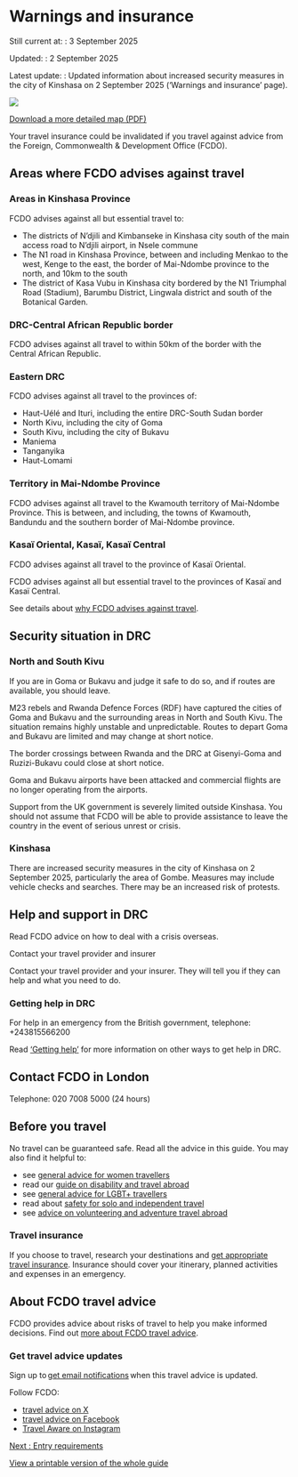 # Warnings and insurance

Still current at:
:   3 September 2025

Updated:
:   2 September 2025

Latest update:
:   Updated information about increased security measures in the city of Kinshasa on 2 September 2025 (‘Warnings and insurance’ page).

![](https://assets.publishing.service.gov.uk/media/67f58030e3c60873d6c90d72/FCDO__TA__012_-_Democratic_Repbulic_of_the_Congo_Travel_Advice_Ed15__WEB_.jpg)


[Download a more detailed map (PDF)](https://assets.publishing.service.gov.uk/media/67f58030555773bbf109e1b7/FCDO__TA__012_-_Democratic_Repbulic_of_the_Congo_Travel_Advice_Ed15.pdf)

Your travel insurance could be invalidated if you travel against advice from the Foreign, Commonwealth & Development Office (FCDO).

## Areas where FCDO advises against travel

### Areas in Kinshasa Province

FCDO advises against all but essential travel to:

* The districts of N’djili and Kimbanseke in Kinshasa city south of the main access road to N’djili airport, in Nsele commune
* The N1 road in Kinshasa Province, between and including Menkao to the west, Kenge to the east, the border of Mai-Ndombe province to the north, and 10km to the south
* The district of Kasa Vubu in Kinshasa city bordered by the N1 Triumphal Road (Stadium), Barumbu District, Lingwala district and south of the Botanical Garden.

### DRC-Central African Republic border

FCDO advises against all travel to within 50km of the border with the Central African Republic.

### Eastern DRC

FCDO advises against all travel to the provinces of:

* Haut-Uélé and Ituri, including the entire DRC-South Sudan border
* North Kivu, including the city of Goma
* South Kivu, including the city of Bukavu
* Maniema
* Tanganyika
* Haut-Lomami

### Territory in Mai-Ndombe Province

FCDO advises against all travel to the Kwamouth territory of Mai-Ndombe Province. This is between, and including, the towns of Kwamouth, Bandundu and the southern border of Mai-Ndombe province.

### Kasaï Oriental, Kasaï, Kasaï Central

FCDO advises against all travel to the province of Kasaï Oriental.

FCDO advises against all but essential travel to the provinces of Kasaï and Kasaï Central.

See details about [why FCDO advises against travel](/foreign-travel-advice/democratic-republic-of-the-congo/regional-risks).

## Security situation in DRC

### North and South Kivu

If you are in Goma or Bukavu and judge it safe to do so, and if routes are available, you should leave.

M23 rebels and Rwanda Defence Forces (RDF) have captured the cities of Goma and Bukavu and the surrounding areas in North and South Kivu. The situation remains highly unstable and unpredictable. Routes to depart Goma and Bukavu are limited and may change at short notice.

The border crossings between Rwanda and the DRC at Gisenyi-Goma and Ruzizi-Bukavu could close at short notice.

Goma and Bukavu airports have been attacked and commercial flights are no longer operating from the airports.

Support from the UK government is severely limited outside Kinshasa. You should not assume that FCDO will be able to provide assistance to leave the country in the event of serious unrest or crisis.

### Kinshasa

There are increased security measures in the city of Kinshasa on 2 September 2025, particularly the area of Gombe. Measures may include vehicle checks and searches. There may be an increased risk of protests.

## Help and support in DRC

Read FCDO advice on how to deal with a crisis overseas.

Contact your travel provider and insurer

Contact your travel provider and your insurer. They will tell you if they can help and what you need to do.

### Getting help in DRC

For help in an emergency from the British government, telephone: +243815566200

Read [‘Getting help’](https://www.gov.uk/foreign-travel-advice/democratic-republic-of-the-congo/getting-help) for more information on other ways to get help in DRC.

## Contact FCDO in London

Telephone: 020 7008 5000 (24 hours)

## Before you travel

No travel can be guaranteed safe. Read all the advice in this guide. You may also find it helpful to:

* see [general advice for women travellers](https://www.gov.uk/guidance/advice-for-women-travelling-abroad)
* read our [guide on disability and travel abroad](https://www.gov.uk/government/publications/disabled-travellers)
* see [general advice for LGBT+ travellers](https://www.gov.uk/guidance/lesbian-gay-bisexual-and-transgender-foreign-travel-advice)
* read about [safety for solo and independent travel](https://www.gov.uk/guidance/solo-and-independent-travel)
* see [advice on volunteering and adventure travel abroad](https://www.gov.uk/guidance/safer-adventure-travel-and-volunteering-overseas)

### Travel insurance

If you choose to travel, research your destinations and [get appropriate travel insurance](https://www.gov.uk/guidance/foreign-travel-insurance). Insurance should cover your itinerary, planned activities and expenses in an emergency.

## About FCDO travel advice

FCDO provides advice about risks of travel to help you make informed decisions. Find out [more about FCDO travel advice](https://www.gov.uk/guidance/about-foreign-commonwealth-development-office-travel-advice).

### Get travel advice updates

Sign up to [get email notifications](https://www.gov.uk/foreign-travel-advice/democratic-republic-of-the-congo/email-signup) when this travel advice is updated.

Follow FCDO:

* [travel advice on X](https://x.com/fcdotravelgovuk)
* [travel advice on Facebook](https://www.facebook.com/FCDOTravel/)
* [Travel Aware on Instagram](https://www.instagram.com/accounts/login/?next=https%3A%2F%2Fwww.instagram.com%2Ftravelaware%2F&is_from_rle)

[Next
:
Entry requirements](/foreign-travel-advice/democratic-republic-of-the-congo/entry-requirements)

[View a printable version of the whole guide](/foreign-travel-advice/democratic-republic-of-the-congo/print)